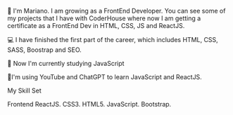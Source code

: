 👋  I'm Mariano. I am growing as a FrontEnd Developer. You can see some of my projects that I have with CoderHouse where now I am getting a certificate as a FrontEnd Dev in HTML, CSS, JS and ReactJS.


💻 I have finished the first part of the career, which includes HTML, CSS, SASS, Boostrap and SEO.

🚀 Now I'm currently studying JavaScript

🌱I'm using YouTube and ChatGPT to learn JavaScript and ReactJS.


My Skill Set

Frontend
ReactJS. CSS3. HTML5. JavaScript. Bootstrap.



